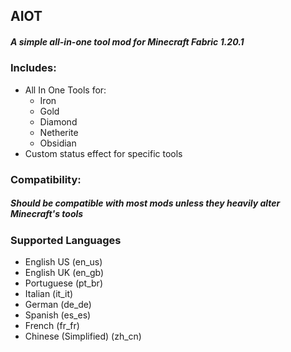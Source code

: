 ## AIOT 
##### A simple all-in-one tool mod for Minecraft Fabric 1.20.1

### Includes:
- All In One Tools for:
  - Iron
  - Gold
  - Diamond
  - Netherite
  - Obsidian
- Custom status effect for specific tools

### Compatibility:
##### Should be compatible with most mods unless they heavily alter Minecraft's tools
### Supported Languages
- English US (en_us)
- English UK (en_gb)
- Portuguese (pt_br)
- Italian (it_it)
- German (de_de)
- Spanish (es_es)
- French (fr_fr)
- Chinese (Simplified) (zh_cn)